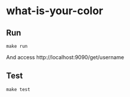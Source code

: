 # what-is-your-color

## Run

```
make run
```

And access http://localhost:9090/get/username

## Test

```
make test
```
